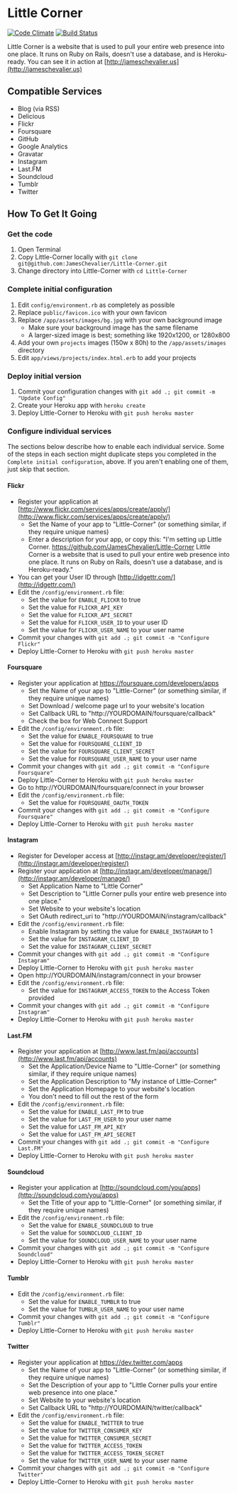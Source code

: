 Little Corner
=============

[![Code Climate](https://codeclimate.com/github/JamesChevalier/Little-Corner.png)](https://codeclimate.com/github/JamesChevalier/Little-Corner) [![Build Status](https://travis-ci.org/JamesChevalier/Little-Corner.png)](https://travis-ci.org/JamesChevalier/Little-Corner)

Little Corner is a website that is used to pull your entire web presence into one place. It runs on Ruby on Rails, doesn't use a database, and is Heroku-ready. You can see it in action at [http://jameschevalier.us](http://jameschevalier.us)

Compatible Services
-------------------

* Blog (via RSS)
* Delicious
* Flickr
* Foursquare
* GitHub
* Google Analytics
* Gravatar
* Instagram
* Last.FM
* Soundcloud
* Tumblr
* Twitter

How To Get It Going
-------------

### Get the code
1. Open Terminal
2. Copy Little-Corner locally with `git clone git@github.com:JamesChevalier/Little-Corner.git`
3. Change directory into Little-Corner with `cd Little-Corner`

### Complete initial configuration
1. Edit `config/environment.rb` as completely as possible
2. Replace `public/favicon.ico` with your own favicon
3. Replace `/app/assets/images/bg.jpg` with your own background image
    * Make sure your background image has the same filename
    * A larger-sized image is best; something like 1920x1200, or 1280x800
4. Add your own `projects` images (150w x 80h) to the `/app/assets/images` directory
5. Edit `app/views/projects/index.html.erb` to add your projects

### Deploy initial version
1. Commit your configuration changes with `git add .; git commit -m "Update Config"`
2. Create your Heroku app with `heroku create`
3. Deploy Little-Corner to Heroku with `git push heroku master`

### Configure individual services

The sections below describe how to enable each individual service. Some of the steps in each section might duplicate steps you completed in the `Complete initial configuration`, above. If you aren't enabling one of them, just skip that section.


#### Flickr
* Register your application at [http://www.flickr.com/services/apps/create/apply/](http://www.flickr.com/services/apps/create/apply/)
    * Set the Name of your app to "Little-Corner" (or something similar, if they require unique names)
    * Enter a description for your app, or copy this: "I'm setting up Little Corner. https://github.com/JamesChevalier/Little-Corner Little Corner is a website that is used to pull your entire web presence into one place. It runs on Ruby on Rails, doesn't use a database, and is Heroku-ready."
* You can get your User ID through [http://idgettr.com/](http://idgettr.com/)
* Edit the `/config/environment.rb` file:
    * Set the value for `ENABLE_FLICKR` to true
    * Set the value for `FLICKR_API_KEY`
    * Set the value for `FLICKR_API_SECRET`
    * Set the value for `FLICKR_USER_ID` to your user ID
    * Set the value for `FLICKR_USER_NAME` to your user name
* Commit your changes with `git add .; git commit -m "Configure Flickr"`
* Deploy Little-Corner to Heroku with `git push heroku master`


#### Foursquare

* Register your application at https://foursquare.com/developers/apps
    * Set the Name of your app to "Little-Corner" (or something similar, if they require unique names)
    * Set Download / welcome page url to your website's location
    * Set Callback URL to "http://YOURDOMAIN/foursquare/callback"
    * Check the box for Web Connect Support
* Edit the `/config/environment.rb` file:
    * Set the value for `ENABLE_FOURSQUARE` to true
    * Set the value for `FOURSQUARE_CLIENT_ID`
    * Set the value for `FOURSQUARE_CLIENT_SECRET`
    * Set the value for `FOURSQUARE_USER_NAME` to your user name
* Commit your changes with `git add .; git commit -m "Configure Foursquare"`
* Deploy Little-Corner to Heroku with `git push heroku master`
* Go to http://YOURDOMAIN/foursquare/connect in your browser
* Edit the `/config/environment.rb` file:
    * Set the value for `FOURSQUARE_OAUTH_TOKEN`
* Commit your changes with `git add .; git commit -m "Configure Foursquare"`
* Deploy Little-Corner to Heroku with `git push heroku master`


#### Instagram

* Register for Developer access at [http://instagr.am/developer/register/](http://instagr.am/developer/register/)
* Register your application at [http://instagr.am/developer/manage/](http://instagr.am/developer/manage/)
    * Set Application Name to "Little Corner"
    * Set Description to "Little Corner pulls your entire web presence into one place."
    * Set Website to your website's location
    * Set OAuth redirect_uri to "http://YOURDOMAIN/instagram/callback"
* Edit the `/config/environment.rb` file:
    * Enable Instagram by setting the value for `ENABLE_INSTAGRAM` to 1
    * Set the value for `INSTAGRAM_CLIENT_ID`
    * Set the value for `INSTAGRAM_CLIENT_SECRET`
* Commit your changes with `git add .; git commit -m "Configure Instagram"`
* Deploy Little-Corner to Heroku with `git push heroku master`
* Open http://YOURDOMAIN/instagram/connect in your browser
* Edit the `/config/environment.rb` file:
    * Set the value for `INSTAGRAM_ACCESS_TOKEN` to the Access Token provided
* Commit your changes with `git add .; git commit -m "Configure Instagram"`
* Deploy Little-Corner to Heroku with `git push heroku master`


#### Last.FM

* Register your application at [http://www.last.fm/api/accounts](http://www.last.fm/api/accounts)
    * Set the Application/Device Name to "Little-Corner" (or something similar, if they require unique names)
    * Set the Application Description to "My instance of Little-Corner"
    * Set the Application Homepage to your website's location
    * You don't need to fill out the rest of the form
* Edit the `/config/environment.rb` file:
    * Set the value for `ENABLE_LAST_FM` to true
    * Set the value for `LAST_FM_USER` to your user name
    * Set the value for `LAST_FM_API_KEY`
    * Set the value for `LAST_FM_API_SECRET`
* Commit your changes with `git add .; git commit -m "Configure Last.FM"`
* Deploy Little-Corner to Heroku with `git push heroku master`


#### Soundcloud

* Register your application at [http://soundcloud.com/you/apps](http://soundcloud.com/you/apps)
    * Set the Title of your app to "Little-Corner" (or something similar, if they require unique names)
* Edit the `/config/environment.rb` file:
    * Set the value for `ENABLE_SOUNDCLOUD` to true
    * Set the value for `SOUNDCLOUD_CLIENT_ID`
    * Set the value for `SOUNDCLOUD_USER_NAME` to your user name
* Commit your changes with `git add .; git commit -m "Configure Soundcloud"`
* Deploy Little-Corner to Heroku with `git push heroku master`


#### Tumblr

* Edit the `/config/environment.rb` file:
    * Set the value for `ENABLE_TUMBLR` to true
    * Set the value for `TUMBLR_USER_NAME` to your user name
* Commit your changes with `git add .; git commit -m "Configure Tumblr"`
* Deploy Little-Corner to Heroku with `git push heroku master`

#### Twitter

* Register your application at https://dev.twitter.com/apps
    * Set the Name of your app to "Little-Corner" (or something similar, if they require unique names)
    * Set the Description of your app to "Little Corner pulls your entire web presence into one place."
    * Set Website to your website's location
    * Set Callback URL to "http://YOURDOMAIN/twitter/callback"
* Edit the `/config/environment.rb` file:
    * Set the value for `ENABLE_TWITTER` to true
    * Set the value for `TWITTER_CONSUMER_KEY`
    * Set the value for `TWITTER_CONSUMER_SECRET`
    * Set the value for `TWITTER_ACCESS_TOKEN`
    * Set the value for `TWITTER_ACCESS_TOKEN_SECRET`
    * Set the value for `TWITTER_USER_NAME` to your user name
* Commit your changes with `git add .; git commit -m "Configure Twitter"`
* Deploy Little-Corner to Heroku with `git push heroku master`
